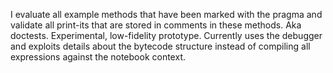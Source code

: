 I evaluate all example methods that have been marked with the <tdbNotebook> pragma and validate all print-its that are stored in comments in these methods. Aka doctests. Experimental, low-fidelity prototype. Currently uses the debugger and exploits details about the bytecode structure instead of compiling all expressions against the notebook context.